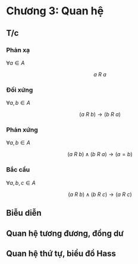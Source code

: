 # Chương 3: Quan hệ
## T/c
### Phản xạ

$\forall a \in A$

$$
a \: R \: a
$$

### Đối xứng
$\forall a, b \in A$

$$
(a \: R \: b) \to (b \: R \: a)
$$

### Phản xứng
$\forall a, b \in A$

$$
(a \: R \: b) \land (b \: R \: a) \to (a=b)
$$

### Bắc cầu

$\forall a, b, c \in A$

$$
(a \: R \: b) \land (b \: R \: c) \to (a \: R \: c)
$$

## Biễu diễn
## Quan hệ tương đương, đồng dư
## Quan hệ thứ tự, biểu đồ Hass